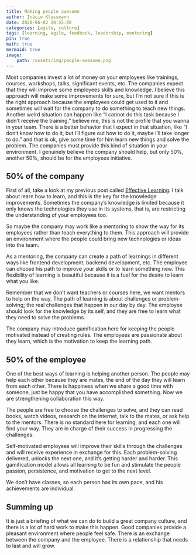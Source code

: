 ```yaml
---
title: Making people awesome
author: Inácio Klassmann
date: 2020-06-02 20:55:00
categories: [agile, culture]
tags: [learning, agile, feedback, leadership, mentoring]
pin: true
math: true
mermaid: true
image:
    path: /assets/img/people-awesome.png
---
```


Most companies invest a lot of money on your employees like trainings, courses, workshops, talks, significant events, etc. The companies expect that they will improve some employees skills and knowledge. I believe this approach will make some improvements for sure, but I’m not sure if this is the right approach because the employees could get used to it and sometimes will wait for the company to do something to teach new things. Another weird situation can happen like “I cannot do this task because I didn’t receive the training.” believe me, this is not the profile that you wanna in your team. There is a better behavior that I expect in that situation, like “I don’t know how to do it, but I’ll figure out how to do it, maybe I’ll take longer to do.” and that is ok, give some time for him learn new things and solve the problem. The companies must provide this kind of situation in your environment. I genuinely believe the company should help, but only 50%, another 50%, should be for the employees initiative.

## 50% of the company

First of all, take a look at my previous post called [Effective Learning]. I talk about learn how to learn, and this is the key for the knowledge improvements. Sometimes the company’s knowledge is limited because it only knows the technologies they use in its systems, that is, are restricting the understanding of your employees too.

So maybe the company may work like a mentoring to show the way for its employees rather than teach everything to them. This approach will provide an environment where the people could bring new technologies or ideas into the team.

As a mentoring, the company can create a path of learnings in different ways like frontend development, backend development, etc. The employee can choose his path to improve your skills or to learn something new. This flexibility of learning is beautiful because it is a fuel for the desire to learn what you like.

Remember that we don’t want teachers or courses here, we want mentors to help on the way. The path of learning is about challenges or problem-solving; the real challenges that happen in our day by day. The employee should look for the knowledge by its self, and they are free to learn what they need to solve the problems.

The company may introduce gamification here for keeping the people motivated instead of creating rules. The employees are passionate about they learn, which is the motivation to keep the learning path.

## 50% of the employee

One of the best ways of learning is helping another person. The people may help each other because they are mates, the end of the day they will learn from each other. There is happiness when we share a good time with someone, just be happy that you have accomplished something. Now we are strengthening collaboration this way.

The people are free to choose the challenges to solve, and they can read books, watch videos, research on the internet, talk to the mates, or ask help to the mentors. There is no standard here for learning, and each one will find your way. They are in charge of their success in progressing the challenges.

Self-motivated employees will improve their skills through the challenges and will receive experience in exchange for this. Each problem-solving delivered, unlocks the next one, and it’s getting harder and harder. This gamification model allows all learning to be fun and stimulate the people passion, persistence, and motivation to get to the next level.

We don’t have classes, so each person has its own pace, and his achievements are individual.

## Summing up

It is just a briefing of what we can do to build a great company culture, and there is a lot of hard work to make this happen. Good companies provide a pleasant environment where people feel safe. There is an exchange between the company and the employee. There is a relationship that needs to last and will grow.




[Effective Learning]: /posts/Effective-Learning
